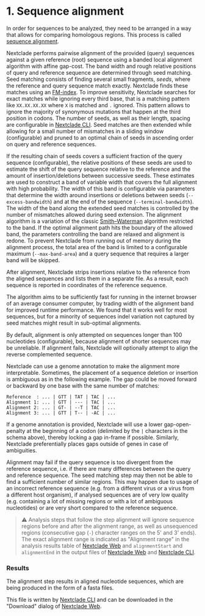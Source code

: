 # 1. Sequence alignment

In order for sequences to be analyzed, they need to be arranged in a way that allows for comparing homologous regions. This process is called [sequence alignment](https://en.wikipedia.org/wiki/Sequence_alignment).

Nextclade performs pairwise alignment of the provided (query) sequences against a given reference (root) sequence using a banded local alignment algorithm with affine gap-cost. The band width and rough relative positions of query and reference sequence are determined through seed matching. Seed matching consists of finding several small fragments, *seeds*, where the reference and query sequence match exactly. Nextclade finds these matches using an [FM-index](https://en.wikipedia.org/wiki/FM-index). To improve sensitivity, Nextclade searches for exact matches while ignoring every third base, that is a matching pattern like `XX.XX.XX.XX` where `X` is matched and `.` ignored. This pattern allows to ignore the majority of synonymous mutations that happen at the third position in codons. The number of seeds, as well as their length, spacing are configurable in [Nextclade CLI](../nextclade-cli).
Seed matches are then extended while allowing for a small number of mismatches in a sliding window (configurable) and pruned to an optimal chain of seeds in ascending order on query and reference sequences.

If the resulting chain of seeds covers a sufficient fraction of the query sequence (configurable), the relative positions of these seeds are used to estimate the shift of the query sequence relative to the reference and the amount of insertion/deletions between successive seeds.
These estimates are used to construct a band of variable width that covers the full alignment with high probability. The width of this band is configurable via parameters that determine the width around insertions or deletions between seeds (`--excess-bandwidth`) and at the end of the sequence (`--terminal-bandwidth`). The width of the band along the extended seed matches is controlled by the number of mismatches allowed during seed extension.
The alignment algorithm is a variation of the classic [Smith–Waterman](https://en.wikipedia.org/wiki/Smith%E2%80%93Waterman_algorithm) algorithm restricted to the band.
If the optimal alignment path hits the boundary of the allowed band, the parameters controlling the band are relaxed and alignment is redone.
To prevent Nextclade from running out of memory during the alignment process, the total area of the band is limited to a configurable maximum (`--max-band-area`) and a query sequence that requires a larger band will be skipped.

After alignment, Nextclade strips insertions relative to the reference from the aligned sequences and lists them in a separate file.
As a result, each sequence is reported in coordinates of the reference sequence.

The algorithm aims to be sufficiently fast for running in the internet browser of an average consumer computer, by trading width of the alignment band for improved runtime performance. We found that it works well for most sequences, but for a minority of sequences indel variation not captured by seed matches might result in sub-optimal alignments.

By default, alignment is only attempted on sequences longer than 100 nucleotides (configurable), because alignment of shorter sequences may be unreliable.
If alignment fails, Nextclade will optionally attempt to align the reverse complemented sequence.

Nextclade can use a genome annotation to make the alignment more interpretable. Sometimes, the placement of a sequence deletion or insertion is ambiguous as in the following example. The gap could be moved forward or backward by one base with the same number of matches:

```
Reference  : ... | GTT | TAT | TAC | ...
Alignment 1: ... | GTT | --- | TAC | ...
Alignment 2: ... | GT- | --T | TAC | ...
Alignment 3: ... | GTT | T-- | -AC | ...
```

If a genome annotation is provided, Nextclade will use a lower gap-open-penalty at the beginning of a codon (delimited by the `|` characters in the schema above), thereby locking a gap in-frame if possible. Similarly, Nextclade preferentially places gaps outside of genes in case of ambiguities.

Alignment may fail if the query sequence is too divergent from the reference sequence, i.e. if there are many differences between the query and reference sequence. The seed matching step may then not be able to find a sufficient number of similar regions. This may happen due to usage of an incorrect reference sequence (e.g. from a different virus or a virus from a different host organism), if analysed sequences are of very low quality (e.g. containing a lot of missing regions or with a lot of ambiguous nucleotides) or are very short compared to the reference sequence.

> ⚠️ Analysis steps that follow the step alignment will ignore sequence regions before and after the alignment range, as well as unsequenced regions (consecutive gap (`-`) character ranges on the 5' and 3' ends). The exact alignment range is indicated as "Alignment range" in the analysis results table of [Nextclade Web](../nextclade-web) and `alignmentStart` and `alignmentEnd` in the output files of [Nextclade Web](../nextclade-web) and [Nextclade CLI](../nextclade-cli).

### Results

The alignment step results in aligned nucleotide sequences, which are being produced in the form of a fasta files.

This file is written by [Nextclade CLI](../nextclade-cli) and can be downloaded in the "Download" dialog of [Nextclade Web](../nextclade-web).

